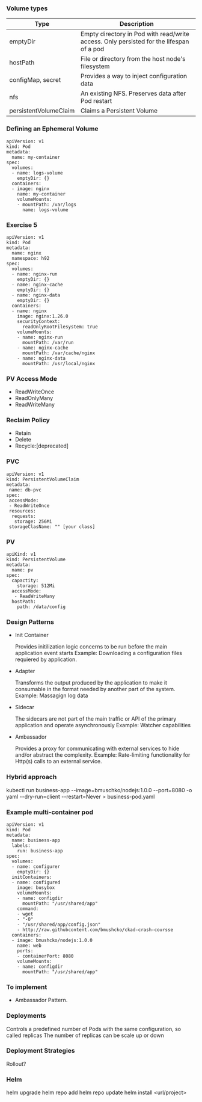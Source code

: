 ###  Volume types

|Type | Description |
| --- | ----------- |
| emptyDir | Empty directory in Pod with read/write access. Only persisted for the lifespan of a pod|
| hostPath | File or directory from the host node's filesystem |
| configMap, secret | Provides a way to inject configuration data |
| nfs | An existing NFS. Preserves data after Pod restart |
| persistentVolumeClaim | Claims a Persistent Volume | 

### Defining an Ephemeral Volume

```
apiVersion: v1
kind: Pod
metadata:
  name: my-container
spec:
  volumes:
  - name: logs-volume
    emptyDir: {}
  containers:
  - image: nginx
    name: my-container
    volumeMounts:
    - mountPath: /var/logs
      name: logs-volume
```


### Exercise 5

```
apiVersion: v1
kind: Pod
metadata:
  name: nginx
  namespace: h92
spec:
  volumes:
  - name: nginx-run
    emptyDir: {}
  - name: nginx-cache
    emptyDir: {}
  - name: nginx-data
    emptyDir: {}
  containers:
  - name: nginx
    image: nginx:1.26.0
    securityContext:
      readOnlyRootFilesystem: true 
    volumeMounts:
    - name: nginx-run
      mountPath: /var/run
    - name: nginx-cache
      mountPath: /var/cache/nginx
    - name: nginx-data
      mountPath: /usr/local/nginx
```
### PV Access Mode

- ReadWriteOnce
- ReadOnlyMany
- ReadWriteMany



### Reclaim Policy

- Retain
- Delete
- Recycle:[deprecated]


### PVC

```
apiVersion: v1
kind: PersistentVolumeClaim
metadata:
 name: db-pvc
spec:
 accessMode:
 - ReadWriteOnce
 resources:
  requests:
   storage: 256Mi
 storageClasName: "" [your class]	

```

### PV

```
apiKind: v1
kind: PersistentVolume
metadata:
  name: pv
spec:
  capactity:
    storage: 512Mi
  accessMode:
   - ReadWriteMany
  hostPath:
    path: /data/config

``` 

### Design Patterns

- Init Container

	Provides initilization logic concerns to be run before the main application event starts
        Example: Downloading a configuration files requiered by application.


- Adapter

	Transforms the output produced by  the application to make it consumable in the format
        needed by another part of the system.
	Example: Massagign log data

- Sidecar

	The sidecars are not part of the main traffic
	or API of the primary application and operate asynchronously 
	Example: Watcher capabilities


- Ambassador

	Provides a proxy for communicating with external services
	to hide and/or abstract the complexity.
	Example: Rate-limiting functionality for Http(s) calls to an external service.


### Hybrid approach

kubectl run business-app --image=bmuschko/nodejs:1.0.0 --port=8080 -o yaml --dry-run=client --restart=Never > business-pod.yaml



### Example multi-container pod

```
apiVersion: v1
kind: Pod
metadata:
  name: business-app
  labels:
    run: business-app
spec:
  volumes:
  - name: configurer
    emptyDir: {}
  initContainers:
  - name: configured
    image: busybox
    volumeMounts:
    - name: configdir
      mountPath: "/usr/shared/app"
    command:
    - wget
    - "-O"
    - "/usr/shared/app/config.json"
    - http://raw.githubcontent.com/bmushcko/ckad-crash-coursse
  containers:
  - image: bmushcko/nodejs:1.0.0
    name: web
    ports:
    - containerPort: 8080
    volumeMounts:
    - name: configdir
      mountPath: "/usr/shared/app"
```

### To implement

- Ambassador Pattern.


### Deployments

Controls a predefined number of Pods with the same configuration, so called replicas
The number of replicas can be scale up or down

### Deployment Strategies

Rollout? 


### Helm

helm upgrade
helm repo add
helm repo update
helm install <release> <url/project>
